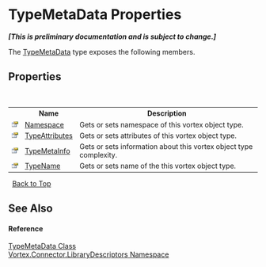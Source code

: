 # TypeMetaData Properties
 _**\[This is preliminary documentation and is subject to change.\]**_

The <a href="T_Vortex_Connector_LibraryDescriptors_TypeMetaData.md">TypeMetaData</a> type exposes the following members.


## Properties
&nbsp;<table><tr><th></th><th>Name</th><th>Description</th></tr><tr><td>![Public property](media/pubproperty.gif "Public property")</td><td><a href="P_Vortex_Connector_LibraryDescriptors_TypeMetaData_Namespace.md">Namespace</a></td><td>
Gets or sets namespace of this vortex object type.</td></tr><tr><td>![Public property](media/pubproperty.gif "Public property")</td><td><a href="P_Vortex_Connector_LibraryDescriptors_TypeMetaData_TypeAttributes.md">TypeAttributes</a></td><td>
Gets or sets attributes of this vortex object type.</td></tr><tr><td>![Public property](media/pubproperty.gif "Public property")</td><td><a href="P_Vortex_Connector_LibraryDescriptors_TypeMetaData_TypeMetaInfo.md">TypeMetaInfo</a></td><td>
Gets or sets information about this vortex object type complexity.</td></tr><tr><td>![Public property](media/pubproperty.gif "Public property")</td><td><a href="P_Vortex_Connector_LibraryDescriptors_TypeMetaData_TypeName.md">TypeName</a></td><td>
Gets or sets name of the this vortex object type.</td></tr></table>&nbsp;
<a href="#typemetadata-properties">Back to Top</a>

## See Also


#### Reference
<a href="T_Vortex_Connector_LibraryDescriptors_TypeMetaData.md">TypeMetaData Class</a><br /><a href="N_Vortex_Connector_LibraryDescriptors.md">Vortex.Connector.LibraryDescriptors Namespace</a><br />